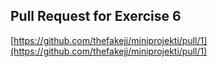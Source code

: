 ## Pull Request for Exercise 6

[https://github.com/thefakejj/miniprojekti/pull/1](https://github.com/thefakejj/miniprojekti/pull/1)
